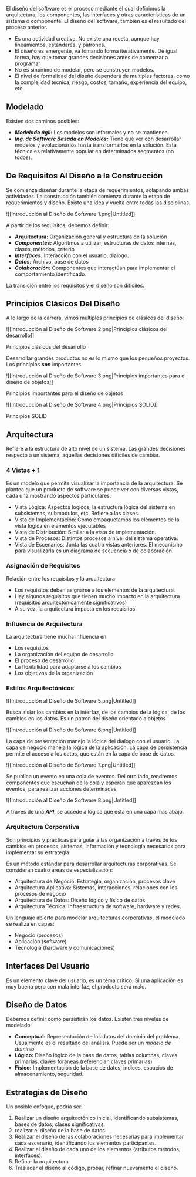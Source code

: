 El diseño del software es el proceso mediante el cual definimos la arquitectura, los componentes, las interfaces y otras características de un sistema o componente. El diseño del software, también es el resultado del proceso anterior.

- Es una actividad creativa. No existe una receta, aunque hay lineamientos, estándares, y patrones.
- El diseño es emergente, va tomando forma iterativamente. De igual forma, hay que tomar grandes decisiones antes de comenzar a programar
- No es sinónimo de modelar, pero se construyen modelos.
- El nivel de formalidad del diseño dependerá de multiples factores, como la complejidad técnica, riesgo, costos, tamaño, experiencia del equipo, etc.

## Modelado

Existen dos caminos posibles:

- ***Modelado ágil:*** Los modelos son informales y no se mantienen.
- ***Ing. de Software Basada en Modelos:*** Tiene que ver con desarrollar modelos y evolucionarlos hasta transformarlos en la solución. Esta técnica es relativamente popular en determinados segmentos (no todos).

## De Requisitos Al Diseño a la Construcción

Se comienza diseñar durante la etapa de requerimientos, solapando ambas actividades. La construcción también comienza durante la etapa de requerimientos y diseño. Existe una idea y vuelta entre todas las disciplinas.

![[Introducción al Diseño de Software 1.png|Untitled]]

A partir de los requisitos, debemos definir:

- **Arquitectura:** Organización general y estructura de la solución
- ***Componentes:*** Algoritmos a utilizar, estructuras de datos internas, clases, métodos, criterio
- ***Interfaces:*** Interacción con el usuario, dialogo.
- ***Datos:*** Archivo, base de datos
- ***Colaboración:*** Componentes que interactúan para implementar el comportamiento identificado.

La transición entre los requisitos y el diseño son difíciles.

## Principios Clásicos Del Diseño

A lo largo de la carrera, vimos multiples principios de clásicos del diseño:

![[Introducción al Diseño de Software 2.png|Principios clásicos del desarrollo]]

Principios clásicos del desarrollo

Desarrollar grandes productos no es lo mismo que los pequeños proyectos. Los principios ***son*** importantes.

![[Introducción al Diseño de Software 3.png|Principios importantes para el diseño de objetos]]

Principios importantes para el diseño de objetos

![[Introducción al Diseño de Software 4.png|Principios SOLID]]

Principios SOLID

## Arquitectura

Refiere a la estructura de alto nivel de un sistema. Las grandes decisiones respecto a un sistema, aquellas decisiones difíciles de cambiar.

### 4 Vistas + 1

Es un modelo que permite visualizar la importancia de la arquitectura. Se plantea que un producto de software se puede ver con diversas vistas, cada una mostrando aspectos particulares:

- Vista Lógica: Aspectos lógicos, la estructura lógica del sistema en subsistemas, submodulos, etc. Refiere a las clases.
- Vista de Implementación: Como empaquetamos los elementos de la vista lógica en elementos ejecutables
- Vista de Distribución: Similar a la vista de implementación.
- Vista de Procesos: Distintos procesos a nivel del sistema operativa.
- Vista de Escenarios: Junta las cuatro vistas anteriores. El mecanismo para visualizarla es un diagrama de secuencia o de colaboración.

### Asignación de Requisitos

Relación entre los requisitos y la arquitectura

- Los requisitos deben asignarse a los elementos de la arquitectura.
- Hay algunos requisitos que tienen mucho impacto en la arquitectura (requisitos arquitectónicamente significativos)
- A su vez, la arquitectura impacta en los requisitos.

### Influencia de Arquitectura

La arquitectura tiene mucha influencia en:

- Los requisitos
- La organización del equipo de desarrollo
- El proceso de desarrollo
- La flexibilidad para adaptarse a los cambios
- Los objetivos de la organización

### Estilos Arquitectónicos

![[Introducción al Diseño de Software 5.png|Untitled]]

Busca aislar los cambios en la interfaz, de los cambios de la lógica, de los cambios en los datos. Es un patron del diseño orientado a objetos

![[Introducción al Diseño de Software 6.png|Untitled]]

La capa de presentación manejo la lógica del dialogo con el usuario. La capa de negocio maneja la lógica de la aplicación. La capa de persistencia permite el acceso a los datos, que están en la capa de base de datos.

![[Introducción al Diseño de Software 7.png|Untitled]]

Se publica un evento en una cola de eventos. Del otro lado, tendremos componentes que escuchan de la cola y esperan que aparezcan los eventos, para realizar acciones determinadas.

![[Introducción al Diseño de Software 8.png|Untitled]]

A través de una ***API***, se accede a lógica que esta en una capa mas abajo.

### Arquitectura Corporativa

Son principios y practicas para guiar a las organización a través de los cambios en procesos, sistemas, información y tecnología necesarios para implementar su estrategia

Es un método estándar para desarrollar arquitecturas corporativas. Se consideran cuatro areas de especialización:

- Arquitectura de Negocio: Estrategia, organización, procesos clave
- Arquitectura Aplicativa: Sistemas, interacciones, relaciones con los procesos de negocio
- Arquitectura de Datos: Diseño lógico y físico de datos
- Arquitectura Técnica: Infraestructura de software, hardware y redes.

Un lenguaje abierto para modelar arquitecturas corporativas, el modelado se realiza en capas:

- Negocio (procesos)
- Aplicación (software)
- Tecnología (hardware y comunicaciones)

## Interfaces Del Usuario

Es un elemento clave del usuario, es un tema critico. Si una aplicación es muy buena pero con mala interfaz, el producto será malo.

## Diseño de Datos

Debemos definir como persistirán los datos. Existen tres niveles de modelado:

- **Conceptual:** Representación de los datos del dominio del problema. Usualmente es el resultado del análisis. Puede ser un *modelo de dominio*
- **Lógico:** Diseño lógico de la base de datos, tablas columnas, claves primarias, claves foráneas (referencian claves primarias)
- **Físico:** Implementación de la base de datos, indices, espacios de almacenamiento, seguridad.

## Estrategias de Diseño

Un posible enfoque, podría ser:

1. Realizar un diseño arquitectónico inicial, identificando subsistemas, bases de datos, clases significativas.
2. realizar el diseño de la base de datos.
3. Realizar el diseño de las colaboraciones necesarias para implementar cada escenario, identificando los elementos participantes.
4. Realizar el diseño de cada uno de los elementos (atributos métodos, interfaces).
5. Refinar la arquitectura.
6. Trasladar el diseño al código, probar, refinar nuevamente el diseño.
